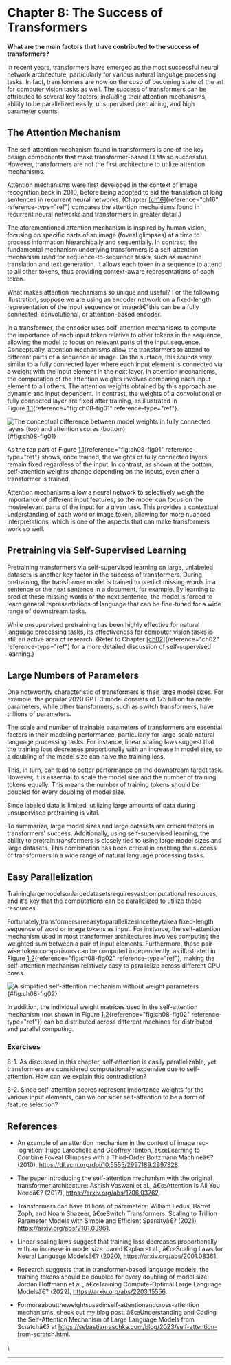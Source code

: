 







# Chapter 8: The Success of Transformers [](#chapter-8-the-success-of-transformers)



**What are the main factors that have contributed to the success of
transformers?**

In recent years, transformers have emerged as the most successful neural
network architecture, particularly for various natural language
processing tasks. In fact, transformers are now on the cusp of becoming
state of the art for computer vision tasks as well. The success of
transformers can be attributed to several key factors, including their
attention mechanisms, ability to be parallelized easily, unsupervised
pretraining, and high parameter counts.

## The Attention Mechanism [](#the-attention-mechanism)

The self-attention mechanism found in transformers is one of the key
design components that make transformer-based LLMs so successful.
However, transformers are not the first architecture to utilize
attention mechanisms.

Attention mechanisms were first developed in the context of image
recognition back in 2010, before being adopted to aid the translation of
long sentences in recurrent neural networks.
(Chapter [\[ch16\]](../ch16){reference="ch16" reference-type="ref"}
compares the attention mechanisms found in recurrent neural networks and
transformers in greater detail.)

The aforementioned attention mechanism is inspired by human vision,
focusing on specific parts of an image (foveal glimpses) at a time to
process information hierarchically and sequentially. In contrast, the
fundamental mechanism underlying transformers is a self-attention
mechanism used for sequence-to-sequence tasks, such as machine
translation and text generation. It allows each token in a sequence to
attend to all other tokens, thus providing context-aware representations
of each token.

What makes attention mechanisms so unique and useful? For the following
illustration, suppose we are using an encoder network on a fixed-length
representation of the input sequence or imageâ€"this can be a fully
connected, convolutional, or attention-based encoder.

In a transformer, the encoder uses self-attention mechanisms to compute
the importance of each input token relative to other tokens in the
sequence, allowing the model to focus on relevant parts of the input
sequence. Conceptually, attention mechanisms allow the transformers to
attend to different parts of a sequence or image. On the surface, this
sounds very similar to a fully connected layer where each input element
is connected via a weight with the input element in the next layer. In
attention mechanisms, the computation of the attention weights involves
comparing each input element to all others. The attention weights
obtained by this approach are dynamic and input dependent. In contrast,
the weights of a convolutional or fully connected layer are fixed after
training, as illustrated in
Figure [1.1](#fig:ch08-fig01){reference="fig:ch08-fig01"
reference-type="ref"}.

![The conceptual difference between model weights in fully connected\
layers (top) and attention scores
(bottom)](../images/ch08-fig01.png){#fig:ch08-fig01}

As the top part of
Figure [1.1](#fig:ch08-fig01){reference="fig:ch08-fig01"
reference-type="ref"} shows, once trained, the weights of fully
connected layers remain fixed regardless of the input. In contrast, as
shown at the bottom, self-attention weights change depending on the
inputs, even after a transformer is trained.

Attention mechanisms allow a neural network to selectively weigh the
importance of different input features, so the model can focus on the
mostrelevant parts of the input for a given task. This provides a
contextual understanding of each word or image token, allowing for more
nuanced interpretations, which is one of the aspects that can make
transformers work so well.

## Pretraining via Self-Supervised Learning [](#pretraining-via-self-supervised-learning)

Pretraining transformers via self-supervised learning on large,
unlabeled datasets is another key factor in the success of transformers.
During pretraining, the transformer model is trained to predict missing
words in a sentence or the next sentence in a document, for example. By
learning to predict these missing words or the next sentence, the model
is forced to learn general representations of language that can be
fine-tuned for a wide range of downstream tasks.

While unsupervised pretraining has been highly effective for natural
language processing tasks, its effectiveness for computer vision tasks
is still an active area of research. (Refer to
Chapter [\[ch02\]](../ch02){reference="ch02" reference-type="ref"} for
a more detailed discussion of self-supervised learning.)

## Large Numbers of Parameters [](#large-numbers-of-parameters)

One noteworthy characteristic of transformers is their large model
sizes. For example, the popular 2020 GPT-3 model consists of 175 billion
trainable parameters, while other transformers, such as switch
transformers, have trillions of parameters.

The scale and number of trainable parameters of transformers are
essential factors in their modeling performance, particularly for
large-scale natural language processing tasks. For instance, linear
scaling laws suggest that the training loss decreases proportionally
with an increase in model size, so a doubling of the model size can
halve the training loss.

This, in turn, can lead to better performance on the downstream target
task. However, it is essential to scale the model size and the number of
training tokens equally. This means the number of training tokens should
be doubled for every doubling of model size.

Since labeled data is limited, utilizing large amounts of data during
unsupervised pretraining is vital.

To summarize, large model sizes and large datasets are critical factors
in transformers' success. Additionally, using self-supervised
learning, the ability to pretrain transformers is closely tied to using
large model sizes and large datasets. This combination has been critical
in enabling the success of transformers in a wide range of natural
language processing tasks.

## Easy Parallelization [](#easy-parallelization)

Traininglargemodelsonlargedatasetsrequiresvastcomputational resources,
and it's key that the computations can be parallelized to utilize
these resources.

Fortunately,transformersareeasytoparallelizesincetheytakea fixed-length
sequence of word or image tokens as input. For instance, the
self-attention mechanism used in most transformer architectures involves
computing the weighted sum between a pair of input elements.
Furthermore, these pair-wise token comparisons can be computed
independently, as illustrated in
Figure [1.2](#fig:ch08-fig02){reference="fig:ch08-fig02"
reference-type="ref"}, making the self-attention mechanism relatively
easy to parallelize across different GPU cores.

![A simplified self-attention mechanism without\
weight parameters](../images/ch08-fig02.png){#fig:ch08-fig02}

In addition, the individual weight matrices used in the self-attention
mechanism (not shown in
Figure [1.2](#fig:ch08-fig02){reference="fig:ch08-fig02"
reference-type="ref"}) can be distributed across different machines for
distributed and parallel computing.

### Exercises [](#exercises)

8-1. As discussed in this chapter, self-attention is easily
parallelizable, yet transformers are considered computationally
expensive due to self-attention. How can we explain this contradiction?

8-2. Since self-attention scores represent importance weights for the
various input elements, can we consider self-attention to be a form of
feature selection?

## References [](#references)

- An example of an attention mechanism in the context of image rec-
   ognition: Hugo Larochelle and Geoffrey Hinton, â€œLearning to
  Combine Foveal Glimpses with a Third-Order Boltzmann Machineâ€?
  (2010), <https://dl.acm.org/doi/10.5555/2997189.2997328>.

- The paper introducing the self-attention mechanism with the original
  transformer architecture: Ashish Vaswani et al., â€œAttention Is All
  You Needâ€? (2017), <https://arxiv.org/abs/1706.03762>.

- Transformers can have trillions of parameters: William Fedus, Barret
  Zoph, and Noam Shazeer, â€œSwitch Transformers: Scaling to Trillion
  Parameter Models with Simple and Efficient Sparsityâ€? (2021),
  <https://arxiv.org/abs/2101.03961>.

- Linear scaling laws suggest that training loss decreases
  proportionally with an increase in model size: Jared Kaplan et al.,
  â€œScaling Laws for Neural Language Modelsâ€? (2020),
  <https://arxiv.org/abs/2001.08361>.

- Research suggests that in transformer-based language models, the
  training tokens should be doubled for every doubling of model size:
  Jordan Hoffmann et al., â€œTraining Compute-Optimal Large Language
  Modelsâ€? (2022), <https://arxiv.org/abs/2203.15556>.

- Formoreabouttheweightsusedinself-attentionandcross-attention
  mechanisms, check out my blog post: â€œUnderstanding and Coding the
  Self-Attention Mechanism of Large Language Models from Scratchâ€? at
  <https://sebastianraschka.com/blog/2023/self-attention-from-scratch.html>.

\

------------------------------------------------------------------------

